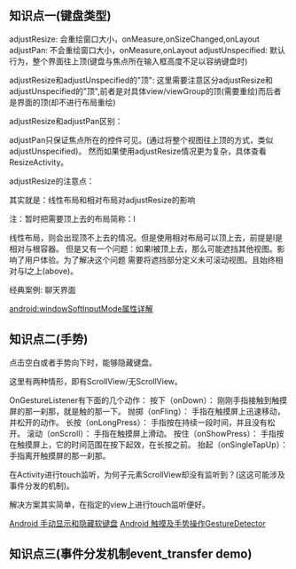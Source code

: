 
## 知识点一(键盘类型)

adjustResize: 会重绘窗口大小，onMeasure,onSizeChanged,onLayout
adjustPan: 不会重绘窗口大小，onMeasure,onLayout
adjustUnspecified: 默认行为，整个界面往上顶(键盘与焦点所在输入框高度不足以容纳键盘时)

adjustResize和adjustUnspecified的"顶":
 这里需要注意区分adjustResize和adjustUnspecified的"顶",前者是对具体view/viewGroup的顶(需要重绘)而后者是界面的顶(却不进行布局重绘)

adjustResize和adjustPan区别：

adjustPan只保证焦点所在的控件可见。(通过将整个视图往上顶的方式，类似adjustUnspecified)。
然而如果使用adjustResize情况更为复杂，具体查看ResizeActivity。

adjustResize的注意点：

其实就是：线性布局和相对布局对adjustResize的影响

注：暂时把需要顶上去的布局简称：l

线性布局，则会出现顶不上去的情况。但是使用相对布局可以顶上去，前提是l是相对与根容器。
但是又有一个问题：如果l被顶上去，那么可能遮挡其他视图。影响了用户体验。为了解决这个问题
需要将遮挡部分定义未可滚动视图。且始终相对与l之上(above)。

经典案例: 聊天界面

[android:windowSoftInputMode属性详解](http://blog.csdn.net/twoicewoo/article/details/7384398)


## 知识点二(手势)

点击空白或者手势向下时，能够隐藏键盘。

这里有两种情形，即有ScrollView/无ScrollView。

OnGestureListener有下面的几个动作：
按下（onDown）： 刚刚手指接触到触摸屏的那一刹那，就是触的那一下。
抛掷（onFling）： 手指在触摸屏上迅速移动，并松开的动作。
长按（onLongPress）： 手指按在持续一段时间，并且没有松开。
滚动（onScroll）： 手指在触摸屏上滑动。
按住（onShowPress）： 手指按在触摸屏上，它的时间范围在按下起效，在长按之前。
抬起（onSingleTapUp）：手指离开触摸屏的那一刹那。

在Activity进行touch监听，为何子元素ScrollView却没有监听到？(这这可能涉及事件分发的机制)。

解决方案其实简单，在指定的view上进行touch监听便好。

[Android 手动显示和隐藏软键盘](http://blog.csdn.net/h7870181/article/details/8332991)
[Android 触摸及手势操作GestureDetector](http://blog.csdn.net/xyz_lmn/article/details/16826669)


## 知识点三(事件分发机制event_transfer demo)

















